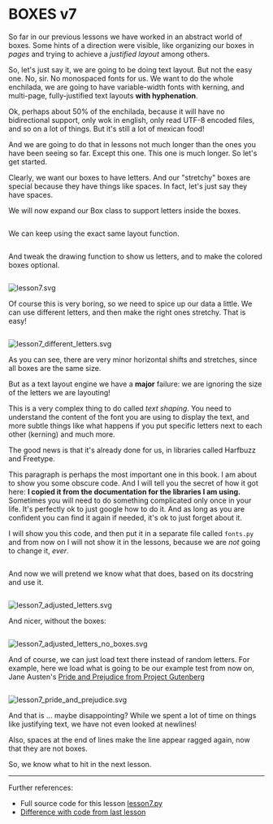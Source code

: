 # BOXES v7

So far in our previous lessons we have worked in an abstract world of boxes.
Some hints of a direction were visible, like organizing our boxes in *pages* and trying to achieve a *justified layout* among others.

So, let's just say it, we are going to be doing text layout. But not the easy one. No, sir. No monospaced fonts for us. We want to do the whole enchilada, we are going to have variable-width fonts with kerning, and multi-page, fully-justified text layouts **with hyphenation**.

Ok, perhaps about 50% of the enchilada, because it will have no bidirectional support, only wok in english, only read UTF-8 encoded files, and so on a lot of things. But it's still a lot of mexican food!

And we are going to do that in lessons not much longer than the ones you have been seeing so far. Except this one. This one is much longer. So let's get started.

Clearly, we want our boxes to have letters. And our "stretchy" boxes are special because they have things like spaces. In fact, let's just say they have spaces.

We will now expand our Box class to support letters inside the boxes.

```python-include:code/lesson7.py:1:23
```

We can keep using the exact same layout function.

```python-include:code/lesson7.py:24:87
```

And tweak the drawing function to show us letters, and to make the colored boxes optional.

```python-include:code/lesson7.py:90:130
```

![lesson7.svg](lesson7.svg)

Of course this is very boring, so we need to spice up our data a little.
We can use different letters, and then make the right ones stretchy. That is easy!

```python-include:code/lesson7.py:133:142
```

![lesson7_different_letters.svg](lesson7_different_letters.svg)

As you can see, there are very minor horizontal shifts and stretches, since all boxes are the same size.

But as a text layout engine we have a **major** failure: we are ignoring the size of the letters we are layouting!

This is a very complex thing to do called *text shaping*. You need to understand the content of the font you are using to display the text, and more subtle things like what happens if you put specific letters next to each other (kerning) and much more.

The good news is that it's already done for us, in libraries called Harfbuzz and Freetype.

This paragraph is perhaps the most important one in this book. I am about to show you some obscure code. And I will tell you the secret of how it got here:
**I copied it from the documentation for the libraries I am using.** Sometimes you will need to do something complicated only once in your life. It's perfectly ok to just google how to do it. And as long as you are confident you can find it again if needed, it's ok to just forget about it.

I will show you this code, and then put it in a separate file called `fonts.py` and from now on I will not show it in the lessons, because we are *not* going to change it, *ever*.


```python-include:code/fonts.py
```

And now we will pretend we know what that does, based on its docstring and use it.

```python-include:code/lesson7.py:145:151
```

![lesson7_adjusted_letters.svg](lesson7_adjusted_letters.svg)

And nicer, without the boxes:

```python-include:code/lesson7.py:154:161
```

![lesson7_adjusted_letters_no_boxes.svg](lesson7_adjusted_letters_no_boxes.svg)

And of course, we can just load text there instead of random letters. For example, here we load what is going to be our example test from now on, 
Jane Austen's [Pride and Prejudice from Project Gutenberg](http://www.gutenberg.org/ebooks/1342)

```python-include:code/lesson7.py:164:175
```

![lesson7_pride_and_prejudice.svg](lesson7_pride_and_prejudice.svg)

And that is ... maybe disappointing? While we spent a lot of time on things like justifying text, we have not even looked at newlines!

Also, spaces at the end of lines make the line appear ragged again, now that they are not boxes.

So, we know what to hit in the next lesson.

----------

Further references:

* Full source code for this lesson [lesson7.py](code/lesson7.py)
* [Difference with code from last lesson](diffs/lesson6_lesson7.html)